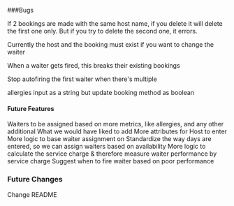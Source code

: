 ###Bugs

If 2 bookings are made with the same host name, if you delete it will delete the first one only. But if you try to delete the second one, it errors.

Currently the host and the booking must exist if you want to change the waiter

When a waiter gets fired, this breaks their existing bookings

Stop autofiring the first waiter when there's multiple

allergies input as a string but update booking method as boolean

#### Future Features

Waiters to be assigned based on more metrics, like allergies, and any other additional
What we would have liked to add
More attributes for Host to enter
More logic to base waiter assignment on
Standardize the way days are entered, so we can assign waiters based on availability
More logic to calculate the service charge & therefore measure waiter performance by service charge
Suggest when to fire waiter based on poor performance 

### Future Changes
Change README